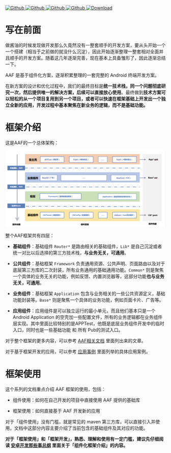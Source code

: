 [ ![Github](https://img.shields.io/badge/bihe0832-AndroidAppFactory-brightgreen?style=social) ](https://github.com/bihe0832/AndroidAppFactory)
[ ![Github](https://img.shields.io/github/last-commit/bihe0832/AndroidAppFactory) ](https://github.com/bihe0832/AndroidAppFactory)
[ ![Github](https://img.shields.io/github/stars/bihe0832/AndroidAppFactory?style=social) ](https://github.com/bihe0832/AndroidAppFactory)
[ ![Github](https://img.shields.io/bitbucket/issues/bihe0832/AndroidAppFactory) ](https://github.com/bihe0832/AndroidAppFactory)
[ ![Download](https://api.bintray.com/packages/bihe0832/android/lib-wrapper/images/download.svg) ](https://bintray.com/bihe0832/android/lib-wrapper/_latestVersion)

# 写在前面

做酱油的时候发现做开发那么久竟然没有一整套顺手的开发方案，要从头开始一个一个搭建（相当于之前做的就没什么沉淀），因此开始逐渐整理一整套相对全面并且顺手的开发方案。随着这几年逐渐完善，现在基本上具备雏形了，因此逐渐总结一下。

AAF 是基于组件化方案，逐渐积累整理的一套完整的 Android 终端开发方案。

在新方案的设计和优化过程中，我们的最终目标是**统一技术栈，同一个问题彻底研究一次，然后提供唯一的解决方案，后续可以直接放心使用**。最终做到**技术方案可以轻松的从一个项目复用到另一个项目，或者可以快速在框架基础上开发出一个独立全新的应用，开发过程中基本聚焦在新业务的逻辑，而不是基础功能。** 

# 框架介绍

这是AAF的一个总体架构：

<img src="./aaf_architecture.png" />

整个AAF框架共有四层：

- **基础组件**：基础组件 `Router*` 是路由相关的基础组件，`Lib*` 是自己沉淀或者统一对比以后选择的第三方技术栈，**与业务无关，可通用**。

- **公共组件**：基础框架 `Framework` 负责通用资源、公共声明、页面路由以及对于底层第三方库的二次封装，所有业务通用的基础通用功能。`Common*` 则是聚焦一个具体的业务无关的功能，例如反馈、内置浏览器等，这部分功能**也与业务无关，可通用**。

- **业务组件**：基础框架 `Application` 包含与业务相关的一些公共资源定义，基础功能封装等。`Base*` 则是聚焦一个具体的业务功能，例如页面卡片、广告等。

- **应用组件**：应用组件是可以独立运行的最小单元，而且他们基本只是一个Android Application 的空壳加一些配置文件，所有的业务逻辑都在业务组件层实现。其中里面比较特别的是APPTest，他既是底层业务组件开发中的临时入口，同时也是一些基础功能 和 所有 Pub的测试入口。

对于整个框架的更多内容，可以参考 [AAF相关文档](./summary/links.md) 里面列出来的文章。

对于基于框架开发的应用，可以参考 [应用事例](./summary/samples.md) 里面列举的具体应用案例。

# 框架使用

这个系列的文档重点介绍 AAF 框架的使用，包括：

- 组件使用：如何在自己开发的项目中直接使用 AAF 提供的基础库

- 框架使用：如何直接基于 AAF 开发新的应用

对于「组件使用」没有门槛，就是常见的 maven 第三方库，可以直接引入并使用，文档中这部分内容主要介绍了当前包含的基础组件及其对应的功能。

**对于「框架使用」和「框架开发」，熟悉、理解和使用有一定门槛，建议先仔细阅读 [安卓开发那些事总纲](https://blog.bihe0832.com/android-dev-summary.html) 里面关于「组件化框架介绍」的内容。**

